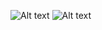 ![Alt text](https://github.com/mjoh223/phamlite/blob/master/phamlite_logo.png)
![Alt text](https://github.com/mjoh223/phamlite/blob/master/phamlite_screenshot.png)
